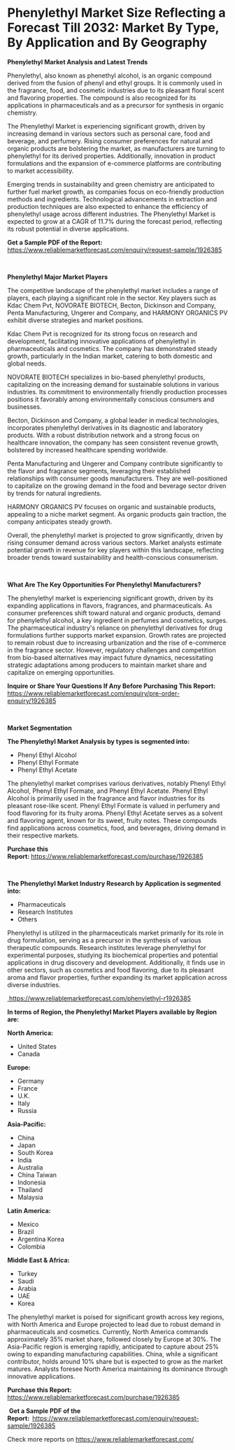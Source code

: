<p><h1>Phenylethyl Market Size Reflecting a Forecast Till 2032: Market By Type, By Application and By Geography</h1></p><p><strong>Phenylethyl Market Analysis and Latest Trends</strong></p>
<p><p>Phenylethyl, also known as phenethyl alcohol, is an organic compound derived from the fusion of phenyl and ethyl groups. It is commonly used in the fragrance, food, and cosmetic industries due to its pleasant floral scent and flavoring properties. The compound is also recognized for its applications in pharmaceuticals and as a precursor for synthesis in organic chemistry.</p><p>The Phenylethyl Market is experiencing significant growth, driven by increasing demand in various sectors such as personal care, food and beverage, and perfumery. Rising consumer preferences for natural and organic products are bolstering the market, as manufacturers are turning to phenylethyl for its derived properties. Additionally, innovation in product formulations and the expansion of e-commerce platforms are contributing to market accessibility.</p><p>Emerging trends in sustainability and green chemistry are anticipated to further fuel market growth, as companies focus on eco-friendly production methods and ingredients. Technological advancements in extraction and production techniques are also expected to enhance the efficiency of phenylethyl usage across different industries. The Phenylethyl Market is expected to grow at a CAGR of 11.7% during the forecast period, reflecting its robust potential in diverse applications.</p></p>
<p><strong>Get a Sample PDF of the Report:&nbsp;</strong> <a href="https://www.reliablemarketforecast.com/enquiry/request-sample/1926385?utm_campaign=3171&utm_medium=2&utm_source=Github&utm_content=ia&utm_term=01042025&utm_id=phenylethyl">https://www.reliablemarketforecast.com/enquiry/request-sample/1926385</a></p>
<p>&nbsp;</p>
<p><strong>Phenylethyl Major Market Players</strong></p>
<p><p>The competitive landscape of the phenylethyl market includes a range of players, each playing a significant role in the sector. Key players such as Kdac Chem Pvt, NOVORATE BIOTECH, Becton, Dickinson and Company, Penta Manufacturing, Ungerer and Company, and HARMONY ORGANICS PV exhibit diverse strategies and market positions.</p><p>Kdac Chem Pvt is recognized for its strong focus on research and development, facilitating innovative applications of phenylethyl in pharmaceuticals and cosmetics. The company has demonstrated steady growth, particularly in the Indian market, catering to both domestic and global needs.</p><p>NOVORATE BIOTECH specializes in bio-based phenylethyl products, capitalizing on the increasing demand for sustainable solutions in various industries. Its commitment to environmentally friendly production processes positions it favorably among environmentally conscious consumers and businesses.</p><p>Becton, Dickinson and Company, a global leader in medical technologies, incorporates phenylethyl derivatives in its diagnostic and laboratory products. With a robust distribution network and a strong focus on healthcare innovation, the company has seen consistent revenue growth, bolstered by increased healthcare spending worldwide.</p><p>Penta Manufacturing and Ungerer and Company contribute significantly to the flavor and fragrance segments, leveraging their established relationships with consumer goods manufacturers. They are well-positioned to capitalize on the growing demand in the food and beverage sector driven by trends for natural ingredients.</p><p>HARMONY ORGANICS PV focuses on organic and sustainable products, appealing to a niche market segment. As organic products gain traction, the company anticipates steady growth.</p><p>Overall, the phenylethyl market is projected to grow significantly, driven by rising consumer demand across various sectors. Market analysts estimate potential growth in revenue for key players within this landscape, reflecting broader trends toward sustainability and health-conscious consumerism.</p></p>
<p>&nbsp;</p>
<p><strong>What Are The Key Opportunities For Phenylethyl Manufacturers?</strong></p>
<p><p>The phenylethyl market is experiencing significant growth, driven by its expanding applications in flavors, fragrances, and pharmaceuticals. As consumer preferences shift toward natural and organic products, demand for phenylethyl alcohol, a key ingredient in perfumes and cosmetics, surges. The pharmaceutical industry's reliance on phenylethyl derivatives for drug formulations further supports market expansion. Growth rates are projected to remain robust due to increasing urbanization and the rise of e-commerce in the fragrance sector. However, regulatory challenges and competition from bio-based alternatives may impact future dynamics, necessitating strategic adaptations among producers to maintain market share and capitalize on emerging opportunities.</p></p>
<p><strong>Inquire or Share Your Questions If Any Before Purchasing This Report:</strong> <a href="https://www.reliablemarketforecast.com/enquiry/pre-order-enquiry/1926385?utm_campaign=3171&utm_medium=2&utm_source=Github&utm_content=ia&utm_term=01042025&utm_id=phenylethyl">https://www.reliablemarketforecast.com/enquiry/pre-order-enquiry/1926385</a></p>
<p>&nbsp;</p>
<p><strong>Market Segmentation</strong></p>
<p><strong>The Phenylethyl Market Analysis by types is segmented into:</strong></p>
<p><ul><li>Phenyl Ethyl Alcohol</li><li>Phenyl Ethyl Formate</li><li>Phenyl Ethyl Acetate</li></ul></p>
<p><p>The phenylethyl market comprises various derivatives, notably Phenyl Ethyl Alcohol, Phenyl Ethyl Formate, and Phenyl Ethyl Acetate. Phenyl Ethyl Alcohol is primarily used in the fragrance and flavor industries for its pleasant rose-like scent. Phenyl Ethyl Formate is valued in perfumery and food flavoring for its fruity aroma. Phenyl Ethyl Acetate serves as a solvent and flavoring agent, known for its sweet, fruity notes. These compounds find applications across cosmetics, food, and beverages, driving demand in their respective markets.</p></p>
<p><strong>Purchase this Report:&nbsp;</strong><a href="https://www.reliablemarketforecast.com/purchase/1926385?utm_campaign=3171&utm_medium=2&utm_source=Github&utm_content=ia&utm_term=01042025&utm_id=phenylethyl">https://www.reliablemarketforecast.com/purchase/1926385</a></p>
<p>&nbsp;</p>
<p><strong>The Phenylethyl Market Industry Research by Application is segmented into:</strong></p>
<p><ul><li>Pharmaceuticals</li><li>Research Institutes</li><li>Others</li></ul></p>
<p><p>Phenylethyl is utilized in the pharmaceuticals market primarily for its role in drug formulation, serving as a precursor in the synthesis of various therapeutic compounds. Research institutes leverage phenylethyl for experimental purposes, studying its biochemical properties and potential applications in drug discovery and development. Additionally, it finds use in other sectors, such as cosmetics and food flavoring, due to its pleasant aroma and flavor properties, further expanding its market application across diverse industries.</p></p>
<p><a href="https://www.reliablemarketforecast.com/phenylethyl-r1926385?utm_campaign=3171&utm_medium=2&utm_source=Github&utm_content=ia&utm_term=01042025&utm_id=phenylethyl">&nbsp;https://www.reliablemarketforecast.com/phenylethyl-r1926385</a></p>
<p><strong>In terms of Region, the Phenylethyl Market Players available by Region are:</strong></p>
<p>
    <p> <strong> North America: </strong>
        <ul>
            <li>United States</li>
            <li>Canada</li>
        </ul>
        </p> 
    <p> <strong> Europe: </strong>
        <ul>
            <li>Germany</li>
            <li>France</li>
            <li>U.K.</li>
            <li>Italy</li>
            <li>Russia</li>
        </ul>
        </p> 
    <p> <strong> Asia-Pacific: </strong>
        <ul>
            <li>China</li>
            <li>Japan</li>
            <li>South Korea</li>
            <li>India</li>
            <li>Australia</li>
            <li>China Taiwan</li>
            <li>Indonesia</li>
            <li>Thailand</li>
            <li>Malaysia</li>
        </ul>
        </p> 
    <p> <strong> Latin America: </strong>
        <ul>
            <li>Mexico</li>
            <li>Brazil</li>
            <li>Argentina Korea</li>
            <li>Colombia</li>
        </ul>
        </p> 
    <p> <strong> Middle East & Africa: </strong>
        <ul>
            <li>Turkey</li>
            <li>Saudi</li>
            <li>Arabia</li>
            <li>UAE</li>
            <li>Korea</li>
        </ul>
    </p>
    </p>
<p><p>The phenylethyl market is poised for significant growth across key regions, with North America and Europe projected to lead due to robust demand in pharmaceuticals and cosmetics. Currently, North America commands approximately 35% market share, followed closely by Europe at 30%. The Asia-Pacific region is emerging rapidly, anticipated to capture about 25% owing to expanding manufacturing capabilities. China, while a significant contributor, holds around 10% share but is expected to grow as the market matures. Analysts foresee North America maintaining its dominance through innovative applications.</p></p>
<p><strong>Purchase this Report: </strong><a href="https://www.reliablemarketforecast.com/purchase/1926385?utm_campaign=3171&utm_medium=2&utm_source=Github&utm_content=ia&utm_term=01042025&utm_id=phenylethyl">https://www.reliablemarketforecast.com/purchase/1926385</a></p>
<p>&nbsp;<strong>Get a Sample PDF of the Report:&nbsp;&nbsp;</strong><a href="https://www.reliablemarketforecast.com/enquiry/request-sample/1926385?utm_campaign=3171&utm_medium=2&utm_source=Github&utm_content=ia&utm_term=01042025&utm_id=phenylethyl">https://www.reliablemarketforecast.com/enquiry/request-sample/1926385</a></p>
<p><strong></strong></p>
<p>Check more reports on <a href="https://www.reliablemarketforecast.com/?utm_campaign=3171&utm_medium=2&utm_source=Github&utm_content=ia&utm_term=01042025&utm_id=phenylethyl">https://www.reliablemarketforecast.com/</a></p>